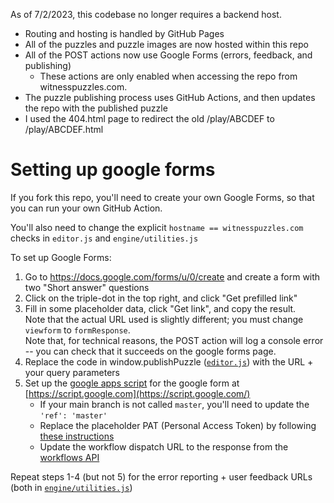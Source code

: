 As of 7/2/2023, this codebase no longer requires a backend host.
- Routing and hosting is handled by GitHub Pages
- All of the puzzles and puzzle images are now hosted within this repo
- All of the POST actions now use Google Forms (errors, feedback, and publishing)
    - These actions are only enabled when accessing the repo from witnesspuzzles.com.
- The puzzle publishing process uses GitHub Actions, and then updates the repo with the published puzzle
- I used the 404.html page to redirect the old /play/ABCDEF to /play/ABCDEF.html

# Setting up google forms
If you fork this repo, you'll need to create your own Google Forms, so that you can run your own GitHub Action.

You'll also need to change the explicit `hostname == witnesspuzzles.com` checks in `editor.js` and `engine/utilities.js`

To set up Google Forms:
1. Go to https://docs.google.com/forms/u/0/create and create a form with two "Short answer" questions
2. Click on the triple-dot in the top right, and click "Get prefilled link"
3. Fill in some placeholder data, click "Get link", and copy the result.  
   Note that the actual URL used is slightly different; you must change `viewform` to `formResponse`.  
   Note that, for technical reasons, the POST action will log a console error -- you can check that it succeeds on the google forms page.
5. Replace the code in window.publishPuzzle ([`editor.js`](editor.js)) with the URL + your query parameters
6. Set up the [google apps script](https://github.com/jbzdarkid/jbzdarkid.github.io/blob/master/app_script.gs) for the google form at [https://script.google.com](https://script.google.com/)
   - If your main branch is not called `master`, you'll need to update the `'ref': 'master'`
   - Replace the placeholder PAT (Personal Access Token) by following [these instructions](https://docs.github.com/en/enterprise-server@3.6/authentication/keeping-your-account-and-data-secure/managing-your-personal-access-tokens)
   - Update the workflow dispatch URL to the response from the [workflows API](https://api.github.com/repos/jbzdarkid/jbzdarkid.github.io/actions/workflows)

Repeat steps 1-4 (but not 5) for the error reporting + user feedback URLs (both in [`engine/utilities.js`](engine/utilities.js))
